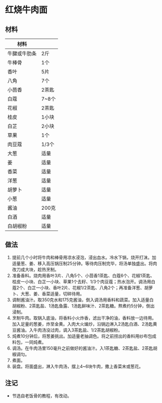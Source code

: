 # 红烧牛肉面

## 材料

| 材料 |  |
| --- | --- |
| 牛腱或牛肋条 | 2斤 |
| 牛棒骨 | 1个 |
| 香叶 | 5片 |
| 八角 | 7个 |
| 小茴香 | 2茶匙 |
| 白蔻 | 7~8个 |
| 花椒 | 2茶匙 |
| 桂皮 | 1小块 |
| 白芷 | 2小块 |
| 草果 | 1个 |
| 肉豆蔻 | 1/3个 |
| 大葱 | 适量 |
| 姜 | 适量 |
| 香菜 | 适量 |
| 洋葱 | 适量 |
| 胡萝卜 | 适量 |
| 小葱 | 适量 |
| 酱油 | 200克 |
| 白酒 | 适量 |
| 白胡椒粉 | 适量 |

## 做法

1. 提前几个小时将牛肉和棒骨用凉水浸泡，浸出血水。冷水下锅，烧开打沫。加适量葱、姜、移入高压锅压制25分钟。等待肉压制完毕，将汤单独盛出。将肉改刀成大块，趁热烹制。
2. 准备香料。烧肉用香叶3片、八角5个、小茴香1茶匙、白蔻6个、花椒1茶匙、桂皮一小块、白芷一小块、草果1个去籽、1/3个肉豆蔻；热水泡开。调汤用白蔻2个、白芷一小块、香叶2片、花椒1/2茶匙、八角2个；再准备洋葱、胡萝卜、大葱、姜、香菜适量，切碎待用。
3. 调制酱油汁。取350克水和175克酱油，倒入调汤用香料和蔬菜。加入适量白胡椒粉、2茶匙盐、1汤匙鱼露、1汤匙鲜味汁、2茶匙糖。熬煮约5分钟，倒出浸制。
4. 烹制牛肉。取锅入底油，将香料小火炸香，滤出干净的油，香料放一边待用。加入足量的葱姜，炸至金黄。入肉大火煸炒，沿锅边淋入2汤匙白酒、2汤匙黄豆酱油。入牛肉汤没过肉，调入3茶匙盐、1/2茶匙胡椒粉。
5. 炖煮10分钟后，将葱姜挑出。加适量老抽调色。将之前捞出的香料用纱布包成料包，一同炖煮。
6. 调汤。在牛肉汤里150毫升之前做好的酱油汁。入1茶匙糖、2茶匙盐、2茶匙胡椒调匀。
7. 煮面。
8. 装盘。将面盛出，淋入牛肉汤，摆上4~6块牛肉，撒上香菜末或葱花。

## 注记

- 节选自老饭骨的教程，有改动。